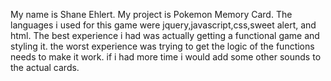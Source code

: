 My name is Shane Ehlert.
My project is Pokemon Memory Card.
The languages i used for this game were jquery,javascript,css,sweet alert, and html.
The best experience i had was actually getting a functional game and styling it.
the worst experience was trying to get the logic of the functions needs to make it work.
if i had more time i would add some other sounds to the actual cards.